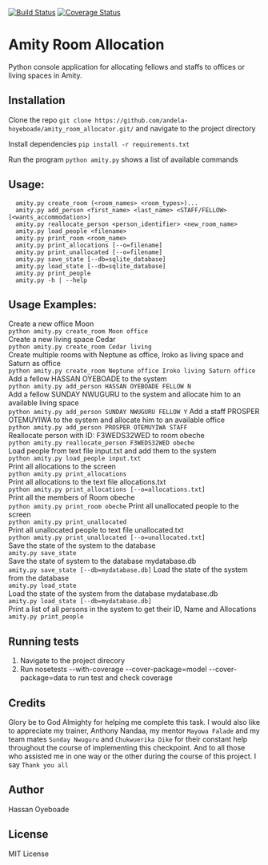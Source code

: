 <snippet>
<content>

[![Build Status](https://travis-ci.org/andela-hoyeboade/amity_room_allocator.svg?branch=working)](https://travis-ci.org/andela-hoyeboade/amity_room_allocator) [![Coverage Status](https://coveralls.io/repos/github/andela-hoyeboade/amity_room_allocator/badge.svg?branch=working)](https://coveralls.io/github/andela-hoyeboade/amity_room_allocator?branch=working)

# Amity Room Allocation
Python console application for allocating fellows and staffs to offices or living spaces in Amity.

## Installation
Clone the repo
```git clone https://github.com/andela-hoyeboade/amity_room_allocator.git/``` and navigate to the project directory

Install dependencies
```pip install -r requirements.txt```

Run the program 
```python amity.py``` shows a list of available commands

## Usage:
```
  amity.py create_room (<room_names> <room_types>)...
  amity.py add_person <first_name> <last_name> <STAFF/FELLOW> [<wants_accommodation>]
  amity.py reallocate_person <person_identifier> <new_room_name>
  amity.py load_people <filename>
  amity.py print_room <room_name>
  amity.py print_allocations [--o=filename]
  amity.py print_unallocated [--o=filename]
  amity.py save_state [--db=sqlite_database]
  amity.py load_state [--db=sqlite_database]
  amity.py print_people
  amity.py -h | --help
```
## Usage Examples:

  Create a new office Moon <br />
  `python amity.py create_room Moon office` <br />
  Create a new living space Cedar <br />
  `python amity.py create_room Cedar living` <br />
  Create multiple rooms with Neptune as office, Iroko as living space and Saturn as office <br />
  `python amity.py create_room Neptune office Iroko living Saturn office`<br />
  Add a fellow HASSAN OYEBOADE to the system <br />
  `python amity.py add_person HASSAN OYEBOADE FELLOW N`<br />
  Add a fellow SUNDAY NWUGURU to the system and allocate him to an available living space <br />
  `python amity.py add_person SUNDAY NWUGURU FELLOW Y` 
  Add a staff PROSPER OTEMUYIWA to the system and allocate him to an available office <br />
  `python amity.py add_person PROSPER OTEMUYIWA STAFF`<br />
  Reallocate person with ID: F3WEDS32WED to room obeche <br />
  `python amity.py reallocate_person F3WEDS32WED obeche` <br />
  Load people from text file input.txt and add them to the system <br />
  `python amity.py load_people input.txt`<br />
  Print all allocations to the screen <br />
  `python amity.py print_allocations`<br />
  Print all allocations to the text file allocations.txt <br />
  `python amity.py print_allocations [--o=allocations.txt]`<br />
  Print all the members of Room obeche <br />
  `python amity.py print_room obeche`
  Print all unallocated people to the screen <br />
  `python amity.py print_unallocated`<br />
  Print all unallocated people to text file unallocated.txt <br />
  `python amity.py print_unallocated [--o=unallocated.txt]` <br />
  Save the state of the system to the database <br />
  `amity.py save_state` <br />
  Save the state of system to the database mydatabase.db <br />
  `amity.py save_state [--db=mydatabase.db]` 
  Load the state of the system from the database <br />
  `amity.py load_state`<br />
  Load the state of the system from the database mydatabase.db <br />
  `amity.py load_state [--db=mydatabase.db]`<br />
  Print a list of all persons in the system to get their ID, Name and Allocations <br>
  `amity.py print_people`<br />

## Running tests
1. Navigate to the project direcory
2. Run nosetests --with-coverage --cover-package=model --cover-package=data to run test and check coverage

## Credits
Glory be to God Almighty for helping me complete this task. I would also like to appreciate my trainer, Anthony Nandaa, my mentor `Mayowa Falade` and my team mates `Sunday Nwuguru` and `Chukwuerika Dike` for their constant help throughout the course of implementing this checkpoint. And to all those who assisted me in one way or the other during the course of this project. I say `Thank you all`

## Author
Hassan Oyeboade

## License
MIT License

</content>
</snippet>